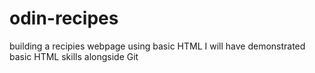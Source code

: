 # odin-recipes

building a recipies webpage using basic HTML
I will have demonstrated basic HTML skills alongside Git
